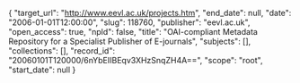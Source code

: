 {
  "target_url": "http://www.eevl.ac.uk/projects.htm", 
  "end_date": null, 
  "date": "2006-01-01T12:00:00", 
  "slug": 118760, 
  "publisher": "eevl.ac.uk", 
  "open_access": true, 
  "npld": false, 
  "title": "OAI-compliant Metadata Repository for a Specialist Publisher of E-journals", 
  "subjects": [], 
  "collections": [], 
  "record_id": "20060101T120000/6nYbEIIBEqv3XHzSnqZH4A==", 
  "scope": "root", 
  "start_date": null
}

